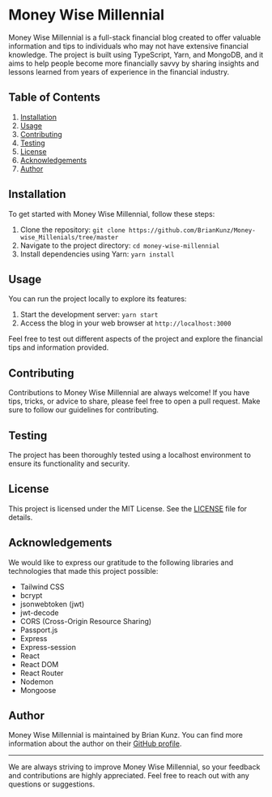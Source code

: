 # Money Wise Millennial

Money Wise Millennial is a full-stack financial blog created to offer valuable information and tips to individuals who may not have extensive financial knowledge. The project is built using TypeScript, Yarn, and MongoDB, and it aims to help people become more financially savvy by sharing insights and lessons learned from years of experience in the financial industry.

## Table of Contents

1. [Installation](#installation)
2. [Usage](#usage)
3. [Contributing](#contributing)
4. [Testing](#testing)
5. [License](#license)
6. [Acknowledgements](#acknowledgements)
7. [Author](#author)

## Installation

To get started with Money Wise Millennial, follow these steps:

1. Clone the repository: `git clone https://github.com/BrianKunz/Money-wise_Millenials/tree/master`
2. Navigate to the project directory: `cd money-wise-millennial`
3. Install dependencies using Yarn: `yarn install`

## Usage

You can run the project locally to explore its features:

1. Start the development server: `yarn start`
2. Access the blog in your web browser at `http://localhost:3000`

Feel free to test out different aspects of the project and explore the financial tips and information provided.

## Contributing

Contributions to Money Wise Millennial are always welcome! If you have tips, tricks, or advice to share, please feel free to open a pull request. Make sure to follow our guidelines for contributing.

## Testing

The project has been thoroughly tested using a localhost environment to ensure its functionality and security.

## License

This project is licensed under the MIT License. See the [LICENSE](LICENSE) file for details.

## Acknowledgements

We would like to express our gratitude to the following libraries and technologies that made this project possible:

- Tailwind CSS
- bcrypt
- jsonwebtoken (jwt)
- jwt-decode
- CORS (Cross-Origin Resource Sharing)
- Passport.js
- Express
- Express-session
- React
- React DOM
- React Router
- Nodemon
- Mongoose

## Author

Money Wise Millennial is maintained by Brian Kunz. You can find more information about the author on their [GitHub profile](https://github.com/briankunz).

---

We are always striving to improve Money Wise Millennial, so your feedback and contributions are highly appreciated. Feel free to reach out with any questions or suggestions.
